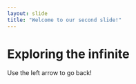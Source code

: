 ```yaml
---
layout: slide
title: "Welcome to our second slide!"
---
```

# Exploring the infinite 
Use the left arrow to go back!
